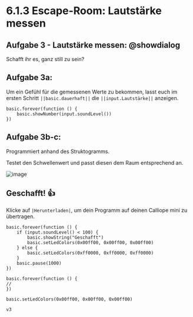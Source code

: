 # 6.1.3 Escape-Room: Lautstärke messen

## Aufgabe 3 - Lautstärke messen: @showdialog
 Schafft ihr es, ganz still zu sein?

## Aufgabe 3a:

Um ein Gefühl für die gemessenen Werte zu bekommen, lasst euch im ersten Schritt ``||basic.dauerhaft||`` die ``||input.Lautstärke||`` anzeigen.

```blocks
basic.forever(function () {
    basic.showNumber(input.soundLevel())
})
```

## Aufgabe 3b-c:
Programmiert anhand des Struktogramms.

Testet den Schwellenwert und passt diesen dem Raum entsprechend an.

![image](https://raw.githubusercontent.com/calliope-edu/arbeitsheft2tutorials/refs/heads/master/static/images/escaperoom-lautstaerke-messen.jpg)

## Geschafft! 👍

Klicke auf ``|Herunterladen|``, um dein Programm auf deinen Calliope mini zu übertragen.

```blocks
basic.forever(function () {
    if (input.soundLevel() < 100) {
        basic.showString("Geschafft")
        basic.setLedColors(0x00ff00, 0x00ff00, 0x00ff00)
    } else {
        basic.setLedColors(0xff0000, 0xff0000, 0xff0000)
    }
    basic.pause(1000)
})
```



```template
basic.forever(function () {
//
})
```

```ghost
basic.setLedColors(0x00ff00, 0x00ff00, 0x00ff00)
```

```package
v3
```